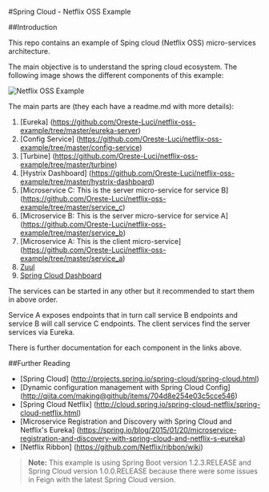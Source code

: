 #Spring Cloud - Netflix OSS Example

##Introduction

This repo contains an example of Sping cloud (Netflix OSS) micro-services architecture.

The main objective is to understand the spring cloud ecosystem. The following image shows the different components of this example:

![Netflix OSS Example](https://github.com/Oreste-Luci/netflix-oss-example/blob/master/netflix-oss-example.png?raw=true)

 
The main parts are (they each have a readme.md with more details):

1. [Eureka] (https://github.com/Oreste-Luci/netflix-oss-example/tree/master/eureka-server)
2. [Config Service] (https://github.com/Oreste-Luci/netflix-oss-example/tree/master/config-service)
3. [Turbine] (https://github.com/Oreste-Luci/netflix-oss-example/tree/master/turbine)
4. [Hystrix Dashboard] (https://github.com/Oreste-Luci/netflix-oss-example/tree/master/hystrix-dashboard)
5. [Microservice C: This is the server micro-service for service B] (https://github.com/Oreste-Luci/netflix-oss-example/tree/master/service_c)
6. [Microservice B: This is the server micro-service for service A] (https://github.com/Oreste-Luci/netflix-oss-example/tree/master/service_b)
7. [Microservice A: This is the client micro-service] (https://github.com/Oreste-Luci/netflix-oss-example/tree/master/service_a)
8. [Zuul](https://github.com/Oreste-Luci/netflix-oss-example/tree/master/zuul)
9. [Spring Cloud Dashboard](https://github.com/Oreste-Luci/netflix-oss-example/tree/master/spring-cloud-dashboard)

The services can be started in any other but it recommended to start them in above order.

Service A exposes endpoints that in turn call service B endpoints and service B will call service C endpoints. The client services find the server services via Eureka.

There is further documentation for each component in the links above.

##Further Reading

* [Spring Cloud] (http://projects.spring.io/spring-cloud/spring-cloud.html)
* [Dynamic configuration management with Spring Cloud Config] (http://qiita.com/making@github/items/704d8e254e03c5cce546)
* [Spring Cloud Netflix] (http://cloud.spring.io/spring-cloud-netflix/spring-cloud-netflix.html)
* [Microservice Registration and Discovery with Spring Cloud and Netflix's Eureka] (https://spring.io/blog/2015/01/20/microservice-registration-and-discovery-with-spring-cloud-and-netflix-s-eureka)
* [Netflix Ribbon] (https://github.com/Netflix/ribbon/wiki)


> **Note:**
> This example is using Spring Boot version 1.2.3.RELEASE and Spring Cloud version 1.0.0.RELEASE because there were some issues in Feign with the latest Spring Cloud version.

